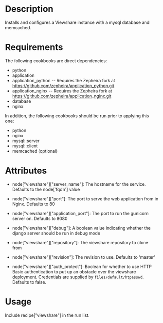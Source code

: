 Description
===========
Installs and configures a Viewshare instance with a mysql database and memcached.


Requirements
============

The following cookbooks are direct dependencies:

 * python
 * application
 * application_python -- Requires the Zepheira fork at https://github.com/zepheira/application_python.git
 * application_nginx -- Requires the Zepheira fork at https://github.com/zepheira/application_nginx.git
 * database
 * nginx


In addition, the following cookbooks should be run prior to applying this one:

 * python
 * nginx
 * mysql::server
 * mysql::client
 * memcached (optional)

Attributes
==========
- node["viewshare"]["server_name"]: The hostname for the service.  Defaults to the node['fqdn'] value

- node["viewshare"]["port"]: The port to serve the web application from in Nginx.  Defaults to 80

- node["viewshare"]["application_port"]: The port to run the gunicorn server on.  Defaults to 8080

- node["viewshare"]["debug"]: A boolean value indicating whether the django server should be run in debug mode

- node["viewshare"]["repository"]: The viewshare repository to clone from

- node["viewshare"]["revision"]: The revision to use.  Defaults to 'master'

- node["viewshare"]["auth_protect"]: Boolean for whether to use HTTP Basic authentication to put up an obstacle over the viewshare deployment.  Credentials are supplied by `files/default/htpasswd`.  Defaults to false.

Usage
=====

Include recipe["viewshare"] in the run list.
